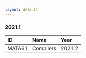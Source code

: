 ```yaml
---
layout: default
---
```


### 2021.1 

| ID     | Name                                            | Year   |
|:-------|:------------------------------------------------|:-------|
|MATA61|Compilers|2021.2|
